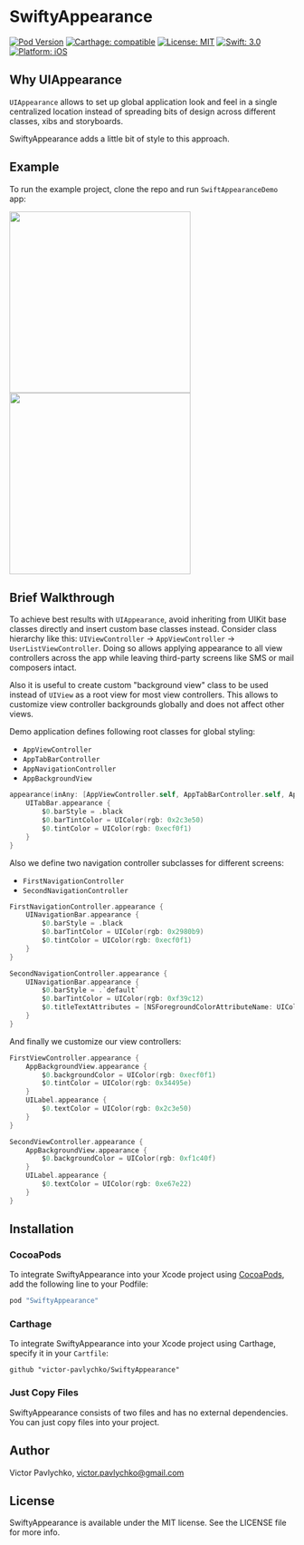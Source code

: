 # SwiftyAppearance

[![Pod Version](https://img.shields.io/cocoapods/v/SwiftyAppearance.svg?style=flat)](http://cocoapods.org/pods/SwiftyAppearance)
[![Carthage: compatible](https://img.shields.io/badge/Carthage-compatible-4BC51D.svg?style=flat)](https://github.com/Carthage/Carthage)
[![License: MIT](https://img.shields.io/badge/license-MIT-3b3b3b.svg?style=flat)](https://github.com/victor-pavlychko/SwiftyAppearance/blob/master/LICENSE)
[![Swift: 3.0](https://img.shields.io/badge/swift-3.0-orange.svg?style=flat)](https://github.com/victor-pavlychko/SwiftyAppearance)
[![Platform: iOS](https://img.shields.io/badge/platform-ios-lightgrey.svg?style=flat)](https://github.com/victor-pavlychko/SwiftyAppearance)

## Why UIAppearance

`UIAppearance` allows to set up global application look and feel in a single centralized location instead of
spreading bits of design across different classes, xibs and storyboards.

SwiftyAppearance adds a little bit of style to this approach.

## Example

To run the example project, clone the repo and run `SwiftAppearanceDemo` app:

<img src="https://raw.githubusercontent.com/victor-pavlychko/SwiftyAppearance/master/Screenshots/first.png" width="320px">
<img src="https://raw.githubusercontent.com/victor-pavlychko/SwiftyAppearance/master/Screenshots/second.png" width="320px">

## Brief Walkthrough

To achieve best results with `UIAppearance`, avoid inheriting from UIKit base classes directly and insert custom
base classes instead. Consider class hierarchy like this: `UIViewController` → `AppViewController` → `UserListViewController`.
Doing so allows applying appearance to all view controllers across the app while leaving third-party screens
like SMS or mail composers intact.

Also it is useful to create custom "background view" class to be used instead of `UIView` as a root view for most
view controllers. This allows to customize view controller backgrounds globally and does not affect other views. 

Demo application defines following root classes for global styling:
* `AppViewController`
* `AppTabBarController`
* `AppNavigationController`
* `AppBackgroundView`

```swift
appearance(inAny: [AppViewController.self, AppTabBarController.self, AppNavigationController.self]) {
    UITabBar.appearance {
        $0.barStyle = .black
        $0.barTintColor = UIColor(rgb: 0x2c3e50)
        $0.tintColor = UIColor(rgb: 0xecf0f1)
    }
}
```

Also we define two navigation controller subclasses for different screens:
* `FirstNavigationController`
* `SecondNavigationController`

```swift
FirstNavigationController.appearance {
    UINavigationBar.appearance {
        $0.barStyle = .black
        $0.barTintColor = UIColor(rgb: 0x2980b9)
        $0.tintColor = UIColor(rgb: 0xecf0f1)
    }
}
```

```swift
SecondNavigationController.appearance {
    UINavigationBar.appearance {
        $0.barStyle = .`default`
        $0.barTintColor = UIColor(rgb: 0xf39c12)
        $0.titleTextAttributes = [NSForegroundColorAttributeName: UIColor(rgb: 0xc0392b)]
    }
}
```

And finally we customize our view controllers:

```swift
FirstViewController.appearance {
    AppBackgroundView.appearance {
        $0.backgroundColor = UIColor(rgb: 0xecf0f1)
        $0.tintColor = UIColor(rgb: 0x34495e)
    }
    UILabel.appearance {
        $0.textColor = UIColor(rgb: 0x2c3e50)
    }
}
```

```swift
SecondViewController.appearance {
    AppBackgroundView.appearance {
        $0.backgroundColor = UIColor(rgb: 0xf1c40f)
    }
    UILabel.appearance {
        $0.textColor = UIColor(rgb: 0xe67e22)
    }
}
```

## Installation 

### CocoaPods

To integrate SwiftyAppearance into your Xcode project using [CocoaPods](http://cocoapods.org), add the following line to your Podfile:

```ruby
pod "SwiftyAppearance"
```

### Carthage

To integrate SwiftyAppearance into your Xcode project using Carthage, specify it in your `Cartfile`:

```ogdl
github "victor-pavlychko/SwiftyAppearance"
```

### Just Copy Files

SwiftyAppearance consists of two files and has no external dependencies.
You can just copy files into your project.

## Author

Victor Pavlychko, victor.pavlychko@gmail.com

## License

SwiftyAppearance is available under the MIT license. See the LICENSE file for more info.
